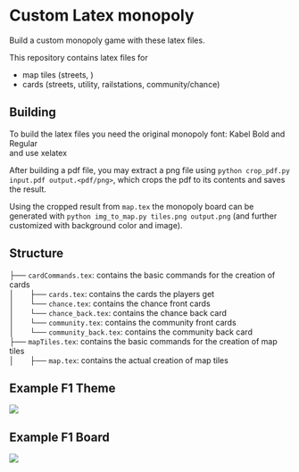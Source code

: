 # Custom Latex monopoly
Build a custom monopoly game with these latex files.

This repository contains latex files for 
- map tiles (streets, )
- cards (streets, utility, railstations, community/chance)

## Building
To build the latex files you need the original monopoly font: Kabel Bold and Regular  
and use xelatex

After building a pdf file, you may extract a png file using `python crop_pdf.py input.pdf output.<pdf/png>`, which crops the pdf to its contents and saves the result.

Using the cropped result from `map.tex` the monopoly board can be generated with `python img_to_map.py tiles.png output.png` (and further customized with background color and image).

## Structure
├── `cardCommands.tex`: contains the basic commands for the creation of cards  
│&emsp;&emsp;├── `cards.tex`: contains the cards the players get  
│&emsp;&emsp;└── `chance.tex`: contains the chance front cards  
│&emsp;&emsp;└── `chance_back.tex`: contains the chance back card  
│&emsp;&emsp;└── `community.tex`: contains the community front cards  
│&emsp;&emsp;└── `community_back.tex`: contains the community back card  
├── `mapTiles.tex`: contains the basic commands for the creation of map tiles  
│&emsp;&emsp;├── `map.tex`: contains the actual creation of map tiles  


## Example F1 Theme
![](cards1.png)

## Example F1 Board
![](board.png)